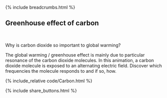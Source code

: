 {% include breadcrumbs.html %}

## Greenhouse effect of carbon
<div class="header_line"><br/></div>

Why is carbon dioxide so important to global warming?

The global warming / greenhouse effect is mainly due to particular resonance of the carbon dioxide molecules. 
In this animation, a carbon dioxide molecule is exposed to an alternating electric field. 
Discover which frequencies the molecule responds to and if so, how.

{% include_relative code/Carbon.html %}

<p style="clear: both;"></p>

{% include share_buttons.html %}



